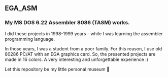 ## EGA_ASM

### My MS DOS 6.22 Assembler 8086 (TASM) works.

I did these projects in 1998-1999 years - while I was learning the assembler programming language. 

In those years, I was a student from a poor family. For this reason, I use old 80286 PC/AT with an EGA graphics card. 
So, the presented projects are made in 16 colors. A very interesting and unforgettable experience :)

Let this repository be my little personal museum 🐲
